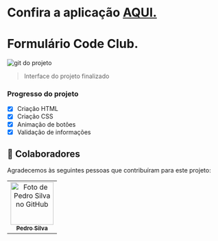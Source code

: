 # Confira a aplicação <a href="https://dev-pedrosv.github.io/Formulario-CodeClub./"> AQUI.</a>


# Formulário Code Club.

<img src="./assets/gif.gif" alt="git do projeto">

> Interface do projeto finalizado

### Progresso do projeto

- [x] Criação HTML
- [x] Criação CSS
- [x] Animação de botões
- [x] Validação de informações

## 🤝 Colaboradores

Agradecemos às seguintes pessoas que contribuíram para este projeto:

<table>
  <tr>
    <td align="center">
      <a href="#">
        <img src="https://avatars.githubusercontent.com/u/82785683?v=4" width="100px;" alt="Foto de Pedro Silva no GitHub"/><br>
        <sub>
          <b>Pedro Silva</b>
        </sub>
      </a>
    </td>
    
  </tr>
</table>

